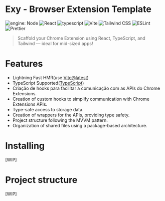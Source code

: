 # Exy - Browser Extension Template

![engine: Node](https://badgen.net/static/engine/Nodejs%3E=14.18.0/orange) ![React](https://badgen.net/static/React/%5E18.2.0/orange) ![typescript](https://badgen.net/badge/icon/typescript%5E5.2.2/orange?icon=typescript&label) ![Vite](https://img.shields.io/badge/Vite-%23646CFF.svg?style=for-the-badge&logo=vite&logoColor=white) ![Tailwind CSS](https://img.shields.io/badge/Tailwind%20CSS-%2338B2AC.svg?style=for-the-badge&logo=tailwind-css&logoColor=white) ![ESLint](https://img.shields.io/badge/code%20style-ESLint-purple?style=flat-square&logo=eslint) ![Prettier](https://img.shields.io/badge/code%20style-Prettier-ff69b4?style=flat-square&logo=prettier)

> Scaffold your Chrome Extension using React, TypeScript, and Tailwind — ideal for mid-sized apps!

# Features

- Lightning Fast HMR(use [Vite@latest](https://vitejs.dev))
- TypeScript Supported([TypeScript](https://www.typescriptlang.org/))
- Criação de hooks para facilitar a comunicação com as APIs do Chrome Extensions.
- Creation of custom hooks to simplify communication with Chrome Extensions APIs.
- Type-safe access to storage data.
- Creation of wrappers for the APIs, providing type safety.
- Project structure following the MVVM pattern.
- Organization of shared files using a package-based architecture.

# Installing

[WIP]

# Project structure

[WIP]

